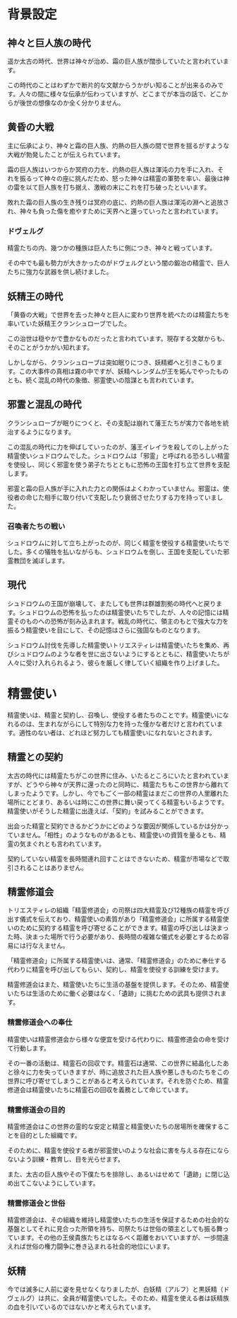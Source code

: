 # 背景設定

## 神々と巨人族の時代

遥か太古の時代、世界は神々が治め、霜の巨人族が闊歩していたと言われています。

この時代のことはわずかで断片的な文献からうかがい知ることが出来るのみです。人々の間に様々な伝承が伝わっていますが、どこまでが本当の話で、どこからが後世の想像なのか全く分かりません。

<!---

### 巌と暴虐の巨人族

巌と暴虐の巨人族と呼ばれる巨人族がいましたが、あまり知られていません。神々に付いたり、他の巨人族に付いたりと傭兵のような連中だったと言われています。

### 天空の知恵の巨人族

神々の別名とも言われています。

--->

## 黄昏の大戦

主に伝承により、神々と霜の巨人族、灼熱の巨人族の間で世界を揺るがすような大戦が勃発したことが伝えられています。

霜の巨人族はいつからか冥府の力を、灼熱の巨人族は渾沌の力を手に入れ、それを振るって神々の座に挑んだため、怒った神々は精霊の軍勢を率い、最後は神の雷を以て巨人族を打ち据え、激戦の末にこれを打ち破ったといいます。

敗れた霜の巨人族の生き残りは冥府の底に、灼熱の巨人族は渾沌の淵へと追放され、神々も負った傷を癒やすために天界へと還っていったと言われています。

### ドヴェルグ

精霊たちの内、幾つかの種族は巨人たちに側につき、神々と戦っています。

その中でも最も勢力が大きかったのがドヴェルグという闇の鍛冶の精霊で、巨人たちに強力な武器を供し続けました。

<!---

### イブシャールの蛇

霜の巨人、灼熱の巨人たちに密かに近づき忌まわしい力を与えたのが「イブシャールの蛇」と呼ばれる者たちです。

「イブシャールの蛇」は謎に包まれた存在で、神々より更に古い者たちとも、別の世界、別の次元より渡ってきた者たちとも言われています。神々でさえその正体を掴みきれず、警戒していました。

--->


## 妖精王の時代

「黄昏の大戦」で世界を去った神々と巨人に変わり世界を統べたのは精霊たちを率いていた妖精王クランシュローブでした。

この治世は穏やかで豊かなものだったと言われています。現存する文献からも、そのことがうかがい知れます。

しかしながら、クランシュローブは突如眠りにつき、妖精郷へと引きこもります。この大事件の真相は霧の中ですが、妖精ヘレンダムが王を妬んでやったものとも、続く混乱の時代の象徴、邪霊使いの陰謀とも言われています。


## 邪霊と混乱の時代

クランシュローブが眠りにつくと、その支配は崩れて藩王たちが実力で各地を統治するようになります。

この混乱の時代に力を伸ばしていったのが、藩王イレイラを殺してのし上がった精霊使いシュドロウムでした。シュドロウムは「邪霊」と呼ばれる恐ろしい精霊を使役し、同じく邪霊を使う弟子たちとともに恐怖の王国を打ち立て世界を支配します。

邪霊と霜の巨人族が手に入れた力との関係はよくわかっていません。邪霊は、使役者の命じた相手に取り付いて支配したり衰弱させたりする力を持っていました。

### 召喚者たちの戦い

シュドロウムに対して立ち上がったのが、同じく精霊を使役する精霊使いたちでした。多くの犠牲を払いながらも、シュドロウムを倒し、王国を支配していた邪霊教団を滅ぼします。

## 現代

シュドロウムの王国が崩壊して、またしても世界は群雄割拠の時代へと戻ります。シュドロウムの恐怖を払ったのは精霊使いたちでしたが、人々の記憶には精霊そのものへの恐怖が刻み込まれます。戦乱の時代に、領主のもとで強大な力を振るう精霊使いを目にして、その記憶はさらに強固なものとなります。

シュドロウム討伐を先導した精霊使いトリエスティレは精霊使いたちを集め、再びシュドロウムのような者を世に出さないようにするとともに、精霊使いたちが人々に受け入れられるよう、彼らを厳しく律していく組織を作り上げました。

# 精霊使い

精霊使いは、精霊と契約し、召喚し、使役する者たちのことです。精霊使いになれるのは、生まれながらにして特別な力を持った僅かな者だけと言われています。適性のない者は、どれほど努力しても精霊使いになれないとされます。

## 精霊との契約

太古の時代には精霊たちがこの世界に住み、いたるところにいたと言われていますが、どうやら神々が天界に還ったのと同時に、精霊たちもこの世界から離れてしまったようです。しかし、今でもごく一部の精霊はまだこの世界の人里離れた場所にとどまり、あるいは時にこの世界に舞い戻ってくる精霊もいるようです。精霊使いがそうした精霊に出逢えば、「契約」を試みることができます。

出会った精霊と契約できるかどうかにどのような要因が関係しているかは分かっていません。「相性」のようなものがあるとも、精霊使いの資質を量るとも、精霊の気まぐれとも言われています。

契約していない精霊を長時間連れ回すことはできないため、精霊が市場などで取引されることはありません。

## 精霊修道会

トリエスティレの組織「精霊修道会」の司祭は四大精霊及び12種族の精霊を呼び出す儀式を伝えており、精霊使いの素質があり「精霊修道会」に所属する精霊使いのために契約する精霊を呼び寄せることができます。精霊の呼び出しは決まった時、決まった場所で行う必要があり、長時間の複雑な儀式を必要とするため容易には行なえません。

「精霊修道会」に所属する精霊使いは、通常、「精霊修道会」のために奉仕する代わりに精霊を呼び出してもらい、契約し、精霊を使役する訓練を受けます。

精霊修道会はまた、精霊使いたちに生活の基盤を提供します。そのため、精霊使いたちは生活のために働く必要はなく、「遺跡」に挑むための武具も提供されます。

### 精霊修道会への奉仕

精霊使いは精霊修道会から様々な便宜を受ける代わりに、精霊修道会の命を受けて行動します。

その一番の活動は、精霊石の回収です。精霊石は通常、この世界に結晶化したあと徐々に力を失っていきますが、時に追放された巨人族や悪しきものたちをこの世界に呼び寄せてしまうことがあると考えられています。それを防ぐため、精霊修道会は精霊使いたちに精霊石の回収を義務として命じています。

### 精霊修道会の目的

精霊修道会はこの世界の霊的な安定と精霊と精霊使いたちの居場所を確保することを目的とした組織です。

そのために、精霊を使役する者が邪霊使いのような社会に害を与える存在にならないよう訓練・教育し、目を光らせます。

また、太古の巨人族やその下僕たちを排除し、あるいはせめて「遺跡」に閉じ込め出てこないようにしています。

### 精霊修道会と世俗

精霊修道会は、その組織を維持し精霊使いたちの生活を保証するための社会的な基盤としてそれに見合った所領を持ち、司祭たちは世俗の領主としても振る舞っています。その他の王侯貴族たちとはなるべく距離をおいていますが、一歩間違えれば世俗の権力闘争に巻き込まれる社会的地位にいます。


## 妖精

今では滅多に人前に姿を見せなくなりましたが、白妖精（アルフ）と黒妖精（ドヴェルグ）は共に、全員が精霊使いでした。そのため、精霊を使える者は妖精族の血を引いているのではないかと考えられています。
